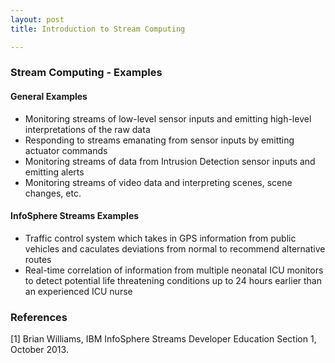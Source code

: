 ```yaml
---
layout: post
title: Introduction to Stream Computing

---
```

### Stream Computing - Examples
#### General Examples
* Monitoring streams of low-level sensor inputs and emitting high-level interpretations of the raw data
* Responding to streams emanating from sensor inputs by emitting actuator commands
* Monitoring streams of data from Intrusion Detection sensor inputs and emitting alerts
* Monitoring streams of video data and interpreting scenes, scene changes, etc.

#### InfoSphere Streams Examples
* Traffic control system which takes in GPS information from public vehicles and caculates deviations from normal to recommend alternative routes
* Real-time correlation of information from multiple neonatal ICU monitors to detect potential life threatening conditions up to 24 hours earlier than an experienced ICU nurse

### References
[1] Brian Williams, IBM InfoSphere Streams Developer Education Section 1, October 2013.